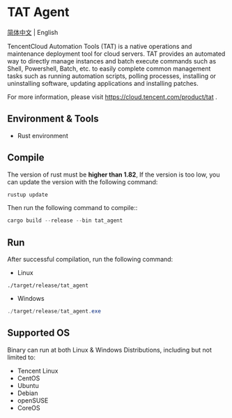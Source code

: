 # TAT Agent

[简体中文](./README-ZH.md) | English

TencentCloud Automation Tools (TAT) is a native operations and maintenance deployment tool for cloud servers. TAT provides an automated way to directly manage instances and batch execute commands such as Shell, Powershell, Batch, etc. to easily complete common management tasks such as running automation scripts, polling processes, installing or uninstalling software, updating applications and installing patches.

For more information, please visit <https://cloud.tencent.com/product/tat> .

## Environment & Tools

- Rust environment

## Compile

The version of rust must be **higher than 1.82**, If the version is too low, you can update the version with the following command:

```powershell
rustup update
```

Then run the following command to compile::

```powershell
cargo build --release --bin tat_agent
```

## Run

After successful compilation, run the following command:

- Linux

```shell
./target/release/tat_agent
```

- Windows

```powershell
./target/release/tat_agent.exe
```

## Supported OS

Binary can run at both Linux & Windows Distributions, including but not limited to:

- Tencent Linux
- CentOS
- Ubuntu
- Debian
- openSUSE
- CoreOS
